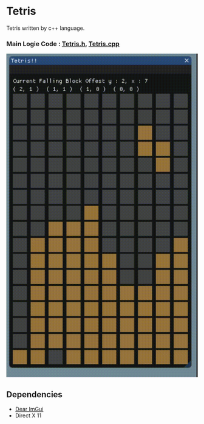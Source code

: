 # Tetris
Tetris written by c++ language.

### Main Logie Code : [Tetris.h](https://github.com/wlsvy/Tetris/blob/master/Tetris/Tetris.hpp), [Tetris.cpp](https://github.com/wlsvy/Tetris/blob/master/Tetris/Tetris.cpp)

![](https://github.com/wlsvy/Tetris/blob/master/sample.gif)

## Dependencies
- [Dear ImGui](https://github.com/ocornut/imgui)
- Direct X 11
